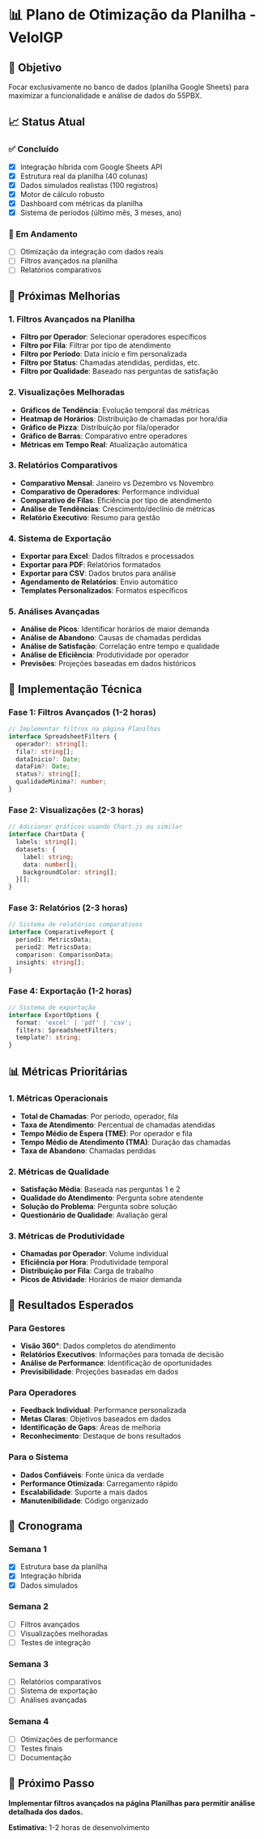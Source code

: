 # 📊 Plano de Otimização da Planilha - VeloIGP

## 🎯 Objetivo
Focar exclusivamente no banco de dados (planilha Google Sheets) para maximizar a funcionalidade e análise de dados do 55PBX.

## 📈 Status Atual

### ✅ Concluído
- [x] Integração híbrida com Google Sheets API
- [x] Estrutura real da planilha (40 colunas)
- [x] Dados simulados realistas (100 registros)
- [x] Motor de cálculo robusto
- [x] Dashboard com métricas da planilha
- [x] Sistema de períodos (último mês, 3 meses, ano)

### 🔄 Em Andamento
- [ ] Otimização da integração com dados reais
- [ ] Filtros avançados na planilha
- [ ] Relatórios comparativos

## 🚀 Próximas Melhorias

### 1. Filtros Avançados na Planilha
- **Filtro por Operador**: Selecionar operadores específicos
- **Filtro por Fila**: Filtrar por tipo de atendimento
- **Filtro por Período**: Data início e fim personalizada
- **Filtro por Status**: Chamadas atendidas, perdidas, etc.
- **Filtro por Qualidade**: Baseado nas perguntas de satisfação

### 2. Visualizações Melhoradas
- **Gráficos de Tendência**: Evolução temporal das métricas
- **Heatmap de Horários**: Distribuição de chamadas por hora/dia
- **Gráfico de Pizza**: Distribuição por fila/operador
- **Gráfico de Barras**: Comparativo entre operadores
- **Métricas em Tempo Real**: Atualização automática

### 3. Relatórios Comparativos
- **Comparativo Mensal**: Janeiro vs Dezembro vs Novembro
- **Comparativo de Operadores**: Performance individual
- **Comparativo de Filas**: Eficiência por tipo de atendimento
- **Análise de Tendências**: Crescimento/declínio de métricas
- **Relatório Executivo**: Resumo para gestão

### 4. Sistema de Exportação
- **Exportar para Excel**: Dados filtrados e processados
- **Exportar para PDF**: Relatórios formatados
- **Exportar para CSV**: Dados brutos para análise
- **Agendamento de Relatórios**: Envio automático
- **Templates Personalizados**: Formatos específicos

### 5. Análises Avançadas
- **Análise de Picos**: Identificar horários de maior demanda
- **Análise de Abandono**: Causas de chamadas perdidas
- **Análise de Satisfação**: Correlação entre tempo e qualidade
- **Análise de Eficiência**: Produtividade por operador
- **Previsões**: Projeções baseadas em dados históricos

## 🔧 Implementação Técnica

### Fase 1: Filtros Avançados (1-2 horas)
```typescript
// Implementar filtros na página Planilhas
interface SpreadsheetFilters {
  operador?: string[];
  fila?: string[];
  dataInicio?: Date;
  dataFim?: Date;
  status?: string[];
  qualidadeMinima?: number;
}
```

### Fase 2: Visualizações (2-3 horas)
```typescript
// Adicionar gráficos usando Chart.js ou similar
interface ChartData {
  labels: string[];
  datasets: {
    label: string;
    data: number[];
    backgroundColor: string[];
  }[];
}
```

### Fase 3: Relatórios (2-3 horas)
```typescript
// Sistema de relatórios comparativos
interface ComparativeReport {
  period1: MetricsData;
  period2: MetricsData;
  comparison: ComparisonData;
  insights: string[];
}
```

### Fase 4: Exportação (1-2 horas)
```typescript
// Sistema de exportação
interface ExportOptions {
  format: 'excel' | 'pdf' | 'csv';
  filters: SpreadsheetFilters;
  template?: string;
}
```

## 📊 Métricas Prioritárias

### 1. Métricas Operacionais
- **Total de Chamadas**: Por período, operador, fila
- **Taxa de Atendimento**: Percentual de chamadas atendidas
- **Tempo Médio de Espera (TME)**: Por operador e fila
- **Tempo Médio de Atendimento (TMA)**: Duração das chamadas
- **Taxa de Abandono**: Chamadas perdidas

### 2. Métricas de Qualidade
- **Satisfação Média**: Baseada nas perguntas 1 e 2
- **Qualidade do Atendimento**: Pergunta sobre atendente
- **Solução do Problema**: Pergunta sobre solução
- **Questionário de Qualidade**: Avaliação geral

### 3. Métricas de Produtividade
- **Chamadas por Operador**: Volume individual
- **Eficiência por Hora**: Produtividade temporal
- **Distribuição por Fila**: Carga de trabalho
- **Picos de Atividade**: Horários de maior demanda

## 🎯 Resultados Esperados

### Para Gestores
- **Visão 360°**: Dados completos do atendimento
- **Relatórios Executivos**: Informações para tomada de decisão
- **Análise de Performance**: Identificação de oportunidades
- **Previsibilidade**: Projeções baseadas em dados

### Para Operadores
- **Feedback Individual**: Performance personalizada
- **Metas Claras**: Objetivos baseados em dados
- **Identificação de Gaps**: Áreas de melhoria
- **Reconhecimento**: Destaque de bons resultados

### Para o Sistema
- **Dados Confiáveis**: Fonte única da verdade
- **Performance Otimizada**: Carregamento rápido
- **Escalabilidade**: Suporte a mais dados
- **Manutenibilidade**: Código organizado

## 📅 Cronograma

### Semana 1
- [x] Estrutura base da planilha
- [x] Integração híbrida
- [x] Dados simulados

### Semana 2
- [ ] Filtros avançados
- [ ] Visualizações melhoradas
- [ ] Testes de integração

### Semana 3
- [ ] Relatórios comparativos
- [ ] Sistema de exportação
- [ ] Análises avançadas

### Semana 4
- [ ] Otimizações de performance
- [ ] Testes finais
- [ ] Documentação

## 🚀 Próximo Passo

**Implementar filtros avançados na página Planilhas para permitir análise detalhada dos dados.**

**Estimativa:** 1-2 horas de desenvolvimento
